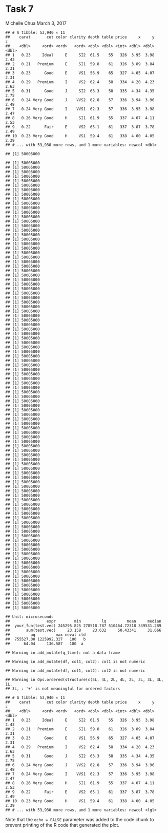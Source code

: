 Task 7
================
Michelle Chua
March 3, 2017

    ## # A tibble: 53,940 × 11
    ##    carat       cut color clarity depth table price     x     y     z
    ##    <dbl>     <ord> <ord>   <ord> <dbl> <dbl> <int> <dbl> <dbl> <dbl>
    ## 1   0.23     Ideal     E     SI2  61.5    55   326  3.95  3.98  2.43
    ## 2   0.21   Premium     E     SI1  59.8    61   326  3.89  3.84  2.31
    ## 3   0.23      Good     E     VS1  56.9    65   327  4.05  4.07  2.31
    ## 4   0.29   Premium     I     VS2  62.4    58   334  4.20  4.23  2.63
    ## 5   0.31      Good     J     SI2  63.3    58   335  4.34  4.35  2.75
    ## 6   0.24 Very Good     J    VVS2  62.8    57   336  3.94  3.96  2.48
    ## 7   0.24 Very Good     I    VVS1  62.3    57   336  3.95  3.98  2.47
    ## 8   0.26 Very Good     H     SI1  61.9    55   337  4.07  4.11  2.53
    ## 9   0.22      Fair     E     VS2  65.1    61   337  3.87  3.78  2.49
    ## 10  0.23 Very Good     H     VS1  59.4    61   338  4.00  4.05  2.39
    ## # ... with 53,930 more rows, and 1 more variables: newcol <dbl>

    ## [1] 50005000

    ## [1] 50005000
    ## [1] 50005000
    ## [1] 50005000
    ## [1] 50005000
    ## [1] 50005000
    ## [1] 50005000
    ## [1] 50005000
    ## [1] 50005000
    ## [1] 50005000
    ## [1] 50005000
    ## [1] 50005000
    ## [1] 50005000
    ## [1] 50005000
    ## [1] 50005000
    ## [1] 50005000
    ## [1] 50005000
    ## [1] 50005000
    ## [1] 50005000
    ## [1] 50005000
    ## [1] 50005000
    ## [1] 50005000
    ## [1] 50005000
    ## [1] 50005000
    ## [1] 50005000
    ## [1] 50005000
    ## [1] 50005000
    ## [1] 50005000
    ## [1] 50005000
    ## [1] 50005000
    ## [1] 50005000
    ## [1] 50005000
    ## [1] 50005000
    ## [1] 50005000
    ## [1] 50005000
    ## [1] 50005000
    ## [1] 50005000
    ## [1] 50005000
    ## [1] 50005000
    ## [1] 50005000
    ## [1] 50005000
    ## [1] 50005000
    ## [1] 50005000
    ## [1] 50005000
    ## [1] 50005000
    ## [1] 50005000
    ## [1] 50005000
    ## [1] 50005000
    ## [1] 50005000
    ## [1] 50005000
    ## [1] 50005000
    ## [1] 50005000
    ## [1] 50005000
    ## [1] 50005000
    ## [1] 50005000
    ## [1] 50005000
    ## [1] 50005000
    ## [1] 50005000
    ## [1] 50005000
    ## [1] 50005000
    ## [1] 50005000
    ## [1] 50005000
    ## [1] 50005000
    ## [1] 50005000
    ## [1] 50005000
    ## [1] 50005000
    ## [1] 50005000
    ## [1] 50005000
    ## [1] 50005000
    ## [1] 50005000
    ## [1] 50005000
    ## [1] 50005000
    ## [1] 50005000
    ## [1] 50005000
    ## [1] 50005000
    ## [1] 50005000
    ## [1] 50005000
    ## [1] 50005000
    ## [1] 50005000
    ## [1] 50005000
    ## [1] 50005000
    ## [1] 50005000
    ## [1] 50005000
    ## [1] 50005000
    ## [1] 50005000
    ## [1] 50005000
    ## [1] 50005000
    ## [1] 50005000
    ## [1] 50005000
    ## [1] 50005000
    ## [1] 50005000
    ## [1] 50005000
    ## [1] 50005000
    ## [1] 50005000
    ## [1] 50005000
    ## [1] 50005000
    ## [1] 50005000
    ## [1] 50005000
    ## [1] 50005000
    ## [1] 50005000
    ## [1] 50005000

    ## Unit: microseconds
    ##                expr        min         lq         mean     median
    ##  your_fun(test.vec) 245295.825 278518.787 510464.72318 339531.289
    ##       sum(test.vec)     23.158     23.632     50.43341     31.666
    ##         uq         max neval cld
    ##  755527.00 1225992.327   100   b
    ##      64.04     136.587   100  a

    ## Warning in add_mutate(q_time): not a data frame

    ## Warning in add_mutate(df, col1, col2): col1 is not numeric

    ## Warning in add_mutate(df, col1, col2): col2 is not numeric

    ## Warning in Ops.ordered(structure(c(5L, 4L, 2L, 4L, 2L, 3L, 3L, 3L, 1L,
    ## 3L, : '+' is not meaningful for ordered factors

    ## # A tibble: 53,940 × 11
    ##    carat       cut color clarity depth table price     x     y     z
    ##    <dbl>     <ord> <ord>   <ord> <dbl> <dbl> <int> <dbl> <dbl> <dbl>
    ## 1   0.23     Ideal     E     SI2  61.5    55   326  3.95  3.98  2.43
    ## 2   0.21   Premium     E     SI1  59.8    61   326  3.89  3.84  2.31
    ## 3   0.23      Good     E     VS1  56.9    65   327  4.05  4.07  2.31
    ## 4   0.29   Premium     I     VS2  62.4    58   334  4.20  4.23  2.63
    ## 5   0.31      Good     J     SI2  63.3    58   335  4.34  4.35  2.75
    ## 6   0.24 Very Good     J    VVS2  62.8    57   336  3.94  3.96  2.48
    ## 7   0.24 Very Good     I    VVS1  62.3    57   336  3.95  3.98  2.47
    ## 8   0.26 Very Good     H     SI1  61.9    55   337  4.07  4.11  2.53
    ## 9   0.22      Fair     E     VS2  65.1    61   337  3.87  3.78  2.49
    ## 10  0.23 Very Good     H     VS1  59.4    61   338  4.00  4.05  2.39
    ## # ... with 53,930 more rows, and 1 more variables: newcol <lgl>

Note that the `echo = FALSE` parameter was added to the code chunk to prevent printing of the R code that generated the plot.
